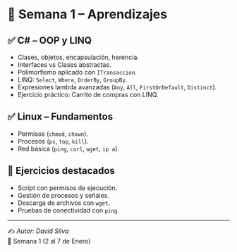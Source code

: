 # 📖 Semana 1 – Aprendizajes

## ✅ C# – OOP y LINQ
- Clases, objetos, encapsulación, herencia.
- Interfaces vs Clases abstractas.
- Polimorfismo aplicado con `ITransaccion`.
- LINQ: `Select`, `Where`, `OrderBy`, `GroupBy`.
- Expresiones lambda avanzadas (`Any`, `All`, `FirstOrDefault`, `Distinct`).
- Ejercicio práctico: Carrito de compras con LINQ.

## ✅ Linux – Fundamentos
- Permisos (`chmod`, `chown`).
- Procesos (`ps`, `top`, `kill`).
- Red básica (`ping`, `curl`, `wget`, `ip a`).

## 🚀 Ejercicios destacados
- Script con permisos de ejecución.
- Gestión de procesos y señales.
- Descarga de archivos con `wget`.
- Pruebas de conectividad con `ping`.

---
✍️ *Autor: David Silva*  
📅 Semana 1 (2 al 7 de Enero)
